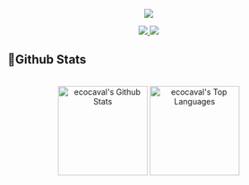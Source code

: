 <p align = "center" >
<a href="https://github.com/DenverCoder1/readme-typing-svg"><img src="https://readme-typing-svg.herokuapp.com?lines=✋+Hello+World+!&center=true&title_color=79c0ff"></a>
</p> 

<p align = "center" > 
<a href="https://www.linkedin.com/in/%C3%A9rico-cavalcanti/"><img src = "https://img.shields.io/badge/-ecocaval-blue?style=flat-square&logo=Linkedin&logoColor=white&link=https://www.linkedin.com/in/ecocaval/)" /> </a>
<a href="https://www.instagram.com/ecocaval/"><img src = "https://img.shields.io/badge/-ecocaval-purple?style=flat-square&logo=instagram&logoColor=white&link=https://instagram.com/lessalsn/)" /></a>
</p>

<h2>📃Github Stats</h2>


<br/>

<div align="center">
    <a href="#"><img alt="ecocaval's Github Stats" src="https://github-readme-stats.vercel.app/api?username=ecocaval&show_icons=true&include_all_commits=true&count_private=true&theme=tokyonight&hide_border=true" height="160"/></a>
    <a href="#"><img alt="ecocaval's Top Languages" src="https://github-readme-stats.vercel.app/api/top-langs/?username=ecocaval&langs_count=10&layout=compact&theme=tokyonight&hide_border=true&" height="160"/></a>
    <br/>
  </div>


